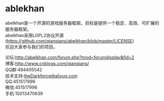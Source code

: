 # ablekhan
abelkhan是一个开源的游戏服务器框架。目标是提供一个稳定、高效、可扩展的服务器框架。  
abelkhan采用LGPL2协议开源(https://github.com/qianqians/abelkhan/blob/master/LICENSE)  
欢迎大家参与我们的项目。

论坛:http://abelkhan.com/forum.php?mod=forumdisplay&fid=2  
博客:http://www.cnblogs.com/qianqians/  
QQ群:494405542  
技术支持:theDarkforce@aliyun.com  
QQ:451517996  
微信:451517996  
手机:15013470639
